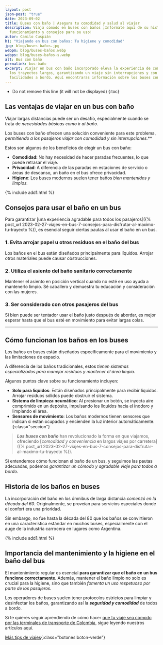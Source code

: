 ```yaml
---
layout: post
json-post: "true"
date: 2023-09-02
title: Buses con baño | Asegura tu comodidad y salud al viajar
description: Viaja cómodo en buses con baños ¡Infórmate aquí de su historia,
  funcionamiento y consejos para su uso!
autor: Camilo Cuspián
h1: "Viajando en bus con baños: Tu higiene y comodidad"
jpg: blog/buses-baños.jpg
webpm: blog/buses-baños.webp
webps: blog/buses-baños-s.webp
alt: Bus con baño
permalink: bus-baño
excerpt: Viajar en bus con baño incorporado eleva la experiencia de comodidad en
  los trayectos largos, garantizando un viaje sin interrupciones y con todas las
  facilidades a bordo. Aquí encontraras información sobre los buses con baño.
---
```

* Do not remove this line (it will not be displayed)
{:toc}

## Las ventajas de viajar en un bus con baño

Viajar largas distancias puede ser un desafío, especialmente cuando se trata de *necesidades básicas como ir al baño.*

Los buses con baño ofrecen una solución conveniente para este problema, **permitiendo a los pasajeros viajar con comodidad y sin interrupciones*.***

Estos son algunos de los beneficios de elegir un bus con baño:

* **Comodidad**: No hay necesidad de hacer paradas frecuentes, lo que puede retrasar el viaje.
* **Privacidad**: A diferencia de las paradas en estaciones de servicio o áreas de descanso, un baño en el bus ofrece privacidad.
* **Higiene**: Los buses modernos suelen tener baños *bien mantenidos y limpios.*

{% include add1.html %}

## Consejos para usar el baño en un bus

Para garantizar [una experiencia agradable para todos los pasajeros]({% post_url 2023-02-27-viajes-en-bus-7-consejos-para-disfrutar-al-maximo-tu-trayecto %}), es esencial seguir ciertas pautas al usar el baño en un bus.

### 1. Evita arrojar papel u otros residuos en el baño del bus

Los baños en el bus están diseñados principalmente para líquidos. Arrojar otros materiales puede causar obstrucciones.

### 2. Utiliza el asiento del baño sanitario correctamente

Mantener el asiento en posición vertical cuando no esté en uso ayuda a mantenerlo limpio. Sé caballero y demuestra tu educación y consideración con las mujeres.

### 3. Ser considerado con otros pasajeros del bus

Si bien puede ser tentador usar el baño justo después de abordar, es mejor esperar hasta que el bus esté en movimiento para evitar largas colas.

----

## Cómo funcionan los baños en los buses

Los baños en buses están diseñados específicamente para el movimiento y las limitaciones de espacio.

A diferencia de los baños tradicionales, estos *tienen sistemas especializados para manejar residuos y mantener el área limpia.*

Algunos puntos clave sobre su funcionamiento incluyen:

* **Solo para líquidos**: Están diseñados principalmente para recibir líquidos. Arrojar residuos sólidos puede obstruir el sistema.
* **Sistema de limpieza neumático**: Al presionar un botón, se inyecta aire comprimido en un depósito, impulsando los líquidos hacia el inodoro y limpiando el área.
* **Sensores de movimiento**: Los baños modernos tienen sensores que indican si están ocupados y encienden la luz interior automáticamente.
{:class="seccion"}

> ***Los buses con baño*** han revolucionado la forma en que viajamos, ofreciendo [*comodidad y conveniencia* en largos viajes por carretera]({% post_url 2023-02-27-viajes-en-bus-7-consejos-para-disfrutar-al-maximo-tu-trayecto %}).

Si entendemos cómo funcionan el baño de un bus, y seguimos las pautas adecuadas, podemos *garantizar un cómodo y agradable viaje para todos a bordo*.

## Historia de los baños en buses

La incorporación del baño en los ómnibus de larga distancia *comenzó en la década del 60*. Originalmente, se proveían para servicios especiales donde el confort era una prioridad.

Sin embargo, no fue hasta la década del 80 que los baños se convirtieron en una característica estándar en muchos buses, especialmente con el auge de la industria carrocera en lugares como Argentina.

{% include add1.html %}

## Importancia del mantenimiento y la higiene en el baño del bus

El mantenimiento regular es esencial **para garantizar que el baño en un bus funcione correctamente**. Además, mantener el baño limpio no solo es crucial para la higiene, sino que también *fomenta un uso respetuoso por parte de los pasajeros.*

Los operadores de buses suelen tener protocolos estrictos para limpiar y desinfectar los baños, garantizando así la ***seguridad y comodidad*** de todos a bordo.

Si te quieres seguir aprendiendo de cómo hacer [que tu viaje sea cómodo por las terminales de transporte de Colombia](/), sigue leyendo nuestros artículos aquí.

[Más tips de viajes]({{'blog'|relative_url}}){:class="botones boton-verde"}
